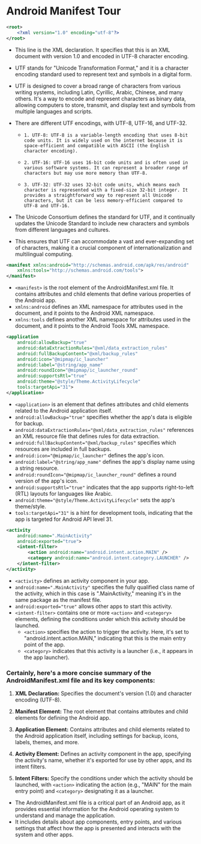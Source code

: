 # Android Manifest Tour
```xml
<root>
    <?xml version="1.0" encoding="utf-8"?>
</root>
```
- This line is the XML declaration. It specifies that this is an XML document with version 1.0 and encoded in UTF-8 character encoding.
- UTF stands for "Unicode Transformation Format," and it is a character encoding standard used to represent text and symbols in a digital form. 
- UTF is designed to cover a broad range of characters from various writing systems, including Latin, Cyrillic, Arabic, Chinese, and many others. It's a way to encode and represent characters as binary data, allowing computers to store, transmit, and display text and symbols from multiple languages and scripts. 
- There are different UTF encodings, with UTF-8, UTF-16, and UTF-32.

    -     1. UTF-8: UTF-8 is a variable-length encoding that uses 8-bit code units. It is widely used on the internet because it is space-efficient and compatible with ASCII (the English character encoding).
    -     2. UTF-16: UTF-16 uses 16-bit code units and is often used in various software systems. It can represent a broader range of characters but may use more memory than UTF-8.
    -     3. UTF-32: UTF-32 uses 32-bit code units, which means each character is represented with a fixed-size 32-bit integer. It provides a straightforward way to represent all Unicode characters, but it can be less memory-efficient compared to UTF-8 and UTF-16.
  
- The Unicode Consortium defines the standard for UTF, and it continually updates the Unicode Standard to include new characters and symbols from different languages and cultures. 
- This ensures that UTF can accommodate a vast and ever-expanding set of characters, making it a crucial component of internationalization and multilingual computing.

```xml
<manifest xmlns:android="http://schemas.android.com/apk/res/android"
    xmlns:tools="http://schemas.android.com/tools">
</manifest>
```
- `<manifest>` is the root element of the AndroidManifest.xml file. It contains attributes and child elements that define various properties of the Android app.
- `xmlns:android` defines an XML namespace for attributes used in the document, and it points to the Android XML namespace.
- `xmlns:tools` defines another XML namespace for attributes used in the document, and it points to the Android Tools XML namespace.

```xml
<application
    android:allowBackup="true"
    android:dataExtractionRules="@xml/data_extraction_rules"
    android:fullBackupContent="@xml/backup_rules"
    android:icon="@mipmap/ic_launcher"
    android:label="@string/app_name"
    android:roundIcon="@mipmap/ic_launcher_round"
    android:supportsRtl="true"
    android:theme="@style/Theme.ActivityLifecycle"
    tools:targetApi="31">
</application>
```
- `<application>` is an element that defines attributes and child elements related to the Android application itself.
- `android:allowBackup="true"` specifies whether the app's data is eligible for backup.
- `android:dataExtractionRules="@xml/data_extraction_rules"` references an XML resource file that defines rules for data extraction.
- `android:fullBackupContent="@xml/backup_rules"` specifies which resources are included in full backups.
- `android:icon="@mipmap/ic_launcher"` defines the app's icon.
- `android:label="@string/app_name"` defines the app's display name using a string resource.
- `android:roundIcon="@mipmap/ic_launcher_round"` defines a round version of the app's icon.
- `android:supportsRtl="true"` indicates that the app supports right-to-left (RTL) layouts for languages like Arabic.
- `android:theme="@style/Theme.ActivityLifecycle"` sets the app's theme/style.
- `tools:targetApi="31"` is a hint for development tools, indicating that the app is targeted for Android API level 31.

```xml
<activity
    android:name=".MainActivity"
    android:exported="true">
    <intent-filter>
        <action android:name="android.intent.action.MAIN" />
        <category android:name="android.intent.category.LAUNCHER" />
    </intent-filter>
</activity>
```
- `<activity>` defines an activity component in your app.
- `android:name=".MainActivity"` specifies the fully qualified class name of the activity, which in this case is ".MainActivity," meaning it's in the same package as the manifest file.
- `android:exported="true"` allows other apps to start this activity.
- `<intent-filter>` contains one or more `<action>` and `<category>` elements, defining the conditions under which this activity should be launched.
    - `<action>` specifies the action to trigger the activity. Here, it's set to "android.intent.action.MAIN," indicating that this is the main entry point of the app.
    - `<category>` indicates that this activity is a launcher (i.e., it appears in the app launcher).

### Certainly, here's a more concise summary of the AndroidManifest.xml file and its key components:

1. **XML Declaration:** Specifies the document's version (1.0) and character encoding (UTF-8).

2. **Manifest Element:** The root element that contains attributes and child elements for defining the Android app.

3. **Application Element:** Contains attributes and child elements related to the Android application itself, including settings for backup, icons, labels, themes, and more.

4. **Activity Element:** Defines an activity component in the app, specifying the activity's name, whether it's exported for use by other apps, and its intent filters.

5. **Intent Filters:** Specify the conditions under which the activity should be launched, with `<action>` indicating the action (e.g., "MAIN" for the main entry point) and `<category>` designating it as a launcher.

- The AndroidManifest.xml file is a critical part of an Android app, as it provides essential information for the Android operating system to understand and manage the application. 
- It includes details about app components, entry points, and various settings that affect how the app is presented and interacts with the system and other apps.
